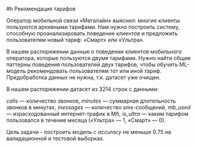 #h Рекомендация тарифов

Оператор мобильной связи «Мегалайн» выяснил: многие клиенты пользуются архивными тарифами. 
Нам нужно построить систему, способную проанализировать поведение клиентов и предложить пользователям новый тариф: «Смарт» или «Ультра».

В нашем распоряжении данные о поведении клиентов мобильного оператора, которые пользуются двумя тарифами.
Нужно найти общие паттерны поведения пользователей двух тарифов, чтобы обучить ML-модель рекомендовать пользователям тот или иной тариф. 
Предобработка данных не нужна, т.к. датасет уже очищен.

В нашем распоряжении датасет из 3214 строк с данными:

*сalls* — количество звонков,
*minutes* — суммарная длительность звонков в минутах,
*messages* — количество sms-сообщений,
*mb_used* — израсходованный интернет-трафик в Мб,
*is_ultra* — каким тарифом пользовался в течение месяца («Ультра» — 1, «Смарт» — 0).

Цель задачи - построить модель с *accuracy* не меньше 0.75 на валидационной и тестовой выборках.
